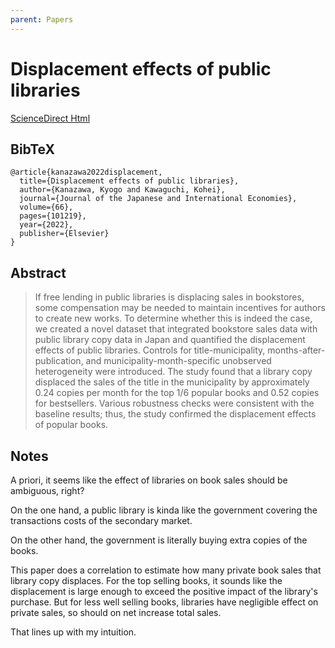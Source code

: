 ```yaml
---
parent: Papers
---
```


# Displacement effects of public libraries

[ScienceDirect Html](https://www.sciencedirect.com/science/article/pii/S0889158322000284)

## BibTeX
```
@article{kanazawa2022displacement,
  title={Displacement effects of public libraries},
  author={Kanazawa, Kyogo and Kawaguchi, Kohei},
  journal={Journal of the Japanese and International Economies},
  volume={66},
  pages={101219},
  year={2022},
  publisher={Elsevier}
}
```

## Abstract

> If free lending in public libraries is displacing sales in bookstores, some compensation may be needed to maintain incentives for authors to create new works. To determine whether this is indeed the case, we created a novel dataset that integrated bookstore sales data with public library copy data in Japan and quantified the displacement effects of public libraries. Controls for title-municipality, months-after-publication, and municipality-month-specific unobserved heterogeneity were introduced. The study found that a library copy displaced the sales of the title in the municipality by approximately 0.24 copies per month for the top 1/6 popular books and 0.52 copies for bestsellers. Various robustness checks were consistent with the baseline results; thus, the study confirmed the displacement effects of popular books.


## Notes

A priori, it seems like the effect of libraries on book sales should be ambiguous, right?

On the one hand, a public library is kinda like the government covering the transactions costs of the secondary market.

On the other hand, the government is literally buying extra copies of the books.

This paper does a correlation to estimate how many private book sales that library copy displaces. For the top selling books, it sounds like the displacement is large enough to exceed the positive impact of the library's purchase. But for less well selling books, libraries have negligible effect on private sales, so should on net increase total sales.

That lines up with my intuition. 

<!--
See also [this dicussion](https://boards.straightdope.com/t/how-big-an-effect-do-libraries-have-on-book-sales-figures/547474).
Similar point is made.
Someone argues that some authors used to depend on library distribution as their primary income stream.
-->


